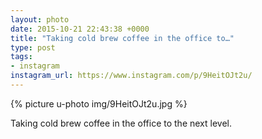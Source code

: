```yaml
---
layout: photo
date: 2015-10-21 22:43:38 +0000
title: "Taking cold brew coffee in the office to…"
type: post
tags:
- instagram
instagram_url: https://www.instagram.com/p/9HeitOJt2u/
---
```


{% picture u-photo img/9HeitOJt2u.jpg %}

Taking cold brew coffee in the office to the next level.
